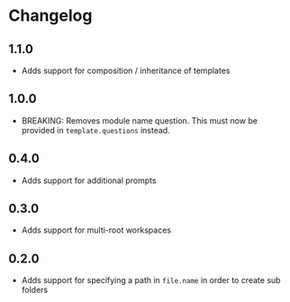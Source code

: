 # Changelog

## 1.1.0

- Adds support for composition / inheritance of templates

## 1.0.0

- BREAKING: Removes module name question. This must now be provided in `template.questions` instead.

## 0.4.0

- Adds support for additional prompts

## 0.3.0

- Adds support for multi-root workspaces

## 0.2.0

- Adds support for specifying a path in `file.name` in order to create sub folders
